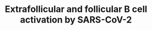 ---
annotations:
- id: PW:0000003
  parent: signaling pathway
  type: Pathway Ontology
  value: signaling pathway
- id: DOID:2945
  parent: disease by infectious agent
  type: Disease Ontology
  value: severe acute respiratory syndrome
- id: DOID:0080600
  parent: disease by infectious agent
  type: Disease Ontology
  value: COVID-19
- id: CL:0000843
  parent: native cell
  type: Cell Type Ontology
  value: follicular B cell
- id: PW:0000013
  parent: disease pathway
  type: Pathway Ontology
  value: disease pathway
- id: PW:0000822
  parent: signaling pathway
  type: Pathway Ontology
  value: B cell receptor signaling pathway
authors:
- Nuraytalih
- AlexanderPico
- Egonw
- NhungP
- Jfigueirahasbun
description: Extrafollicular B cell activation by SARS-CoV-2
last-edited: 2022-12-10
organisms:
- Homo sapiens
redirect_from:
- /index.php/Pathway:WP5218
- /instance/WP5218
- /instance/WP5218_rr124690
revision: r124690
schema-jsonld:
- '@context': https://schema.org/
  '@id': https://wikipathways.github.io/pathways/WP5218.html
  '@type': Dataset
  creator:
    '@type': Organization
    name: WikiPathways
  description: Extrafollicular B cell activation by SARS-CoV-2
  keywords:
  - AID
  - APRIL
  - BACH2
  - BAFF
  - BCL6
  - BCR
  - BLNK
  - BTLA
  - Blimp1
  - CCL19
  - CCL21
  - CCR7
  - CD11c
  - CD18
  - CD19
  - CD1d
  - CD21
  - CD22
  - CD35
  - CD40
  - CD40L
  - CD69
  - CD79A
  - CD80
  - CD82
  - CR1
  - CRP
  - CXCL12
  - CXCL13
  - CXCR4
  - CXCR5
  - Compl. C3
  - Compl. C4-A
  - EBI2
  - EBI3
  - ETS1
  - FOXO1
  - FcRL5
  - HSPA8
  - ICOS
  - ICOSL
  - IFIT2
  - IFITM1
  - IFN-α
  - IFN-γ
  - IFNG-AS1
  - IGHV4-34
  - IL-10
  - IL-2
  - IL-21
  - IL-4
  - IL-6
  - IL12
  - 'IL6 '
  - IRF4
  - IRF8
  - ISG15
  - IgG
  - IgM
  - MFGE8
  - MS4A1
  - N
  - NEAT1
  - PAX5
  - PD1
  - PRDM1
  - PTCRA
  - PTPRC
  - S
  - SAP
  - SELL
  - SLAMF7
  - STAT5A
  - SYK
  - TBET
  - TBX21
  - TLR4
  - TLR7
  - TMSB10
  - TNF-α
  - XBP1
  - ZEB2
  - c-Maf
  - α-GalCer
  license: CC0
  name: Extrafollicular and follicular B cell activation by SARS-CoV-2
seo: CreativeWork
title: Extrafollicular and follicular B cell activation by SARS-CoV-2
wpid: WP5218
---
